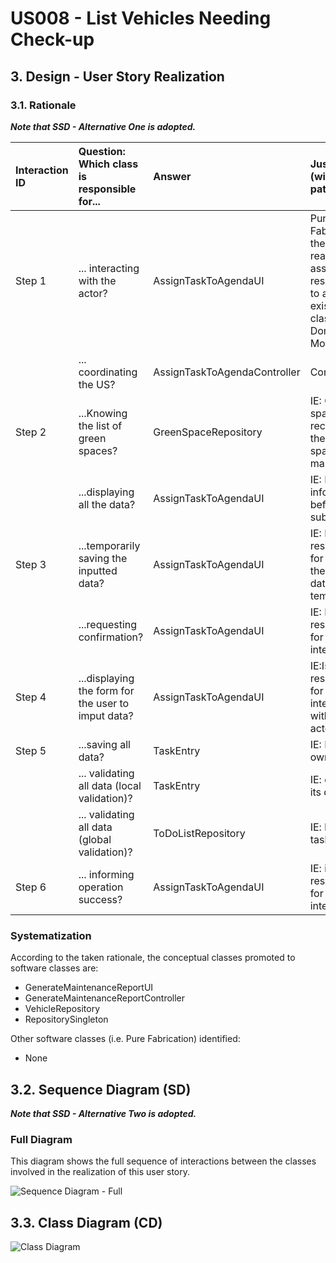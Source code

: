 # US008 - List Vehicles Needing Check-up

## 3. Design - User Story Realization

### 3.1. Rationale

_**Note that SSD - Alternative One is adopted.**_

| Interaction ID | Question: Which class is responsible for...           | Answer                       | Justification (with patterns)                                                                                 |
|:---------------|:------------------------------------------------------|:-----------------------------|:--------------------------------------------------------------------------------------------------------------|
| Step 1  		     | 	... interacting with the actor?                      | AssignTaskToAgendaUI         | Pure Fabrication: there is no reason to assign this responsibility to any existing class in the Domain Model. |
| 			            | 	... coordinating the US?                             | AssignTaskToAgendaController | Controller                                                                                                    |
| Step 2  		     | ...Knowing the list of green spaces?                  | GreenSpaceRepository         | IE: Green spaces are recorded by the green space manager                                                      |
| 		             | 	...displaying all the data?                          | AssignTaskToAgendaUI         | IE: Keeps all information before submission.                                                                  |
| Step 3 	    	  | 	...temporarily saving the inputted data?             | AssignTaskToAgendaUI         | IE: Is responsible for saving the imputed data temporarily.                                                   |
| 		             | 	...requesting confirmation?                          | AssignTaskToAgendaUI                | IE: Is responsible for user interactions.                                                                     |
| Step 4 		      | ...displaying the form for the user to imput data?    | AssignTaskToAgendaUI                | IE:Is responsible for interacting with the actor.                                                             |
| Step 5		  	    | ...saving all data?                                   | TaskEntry                    | IE: Has its own data.                                                                                         |
| 			  	         | 	... validating all data (local validation)?          | TaskEntry                    | IE: owns all its data.                                                                                        |
| 			  	         | 	... validating all data (global validation)?         | ToDoListRepository           | IE: knows all tasks entries.                                                                                  |
| Step 6  		     | 	... informing operation success?                     | AssignTaskToAgendaUI                | IE: is responsible for user interactions.                                                                     |

### Systematization ##

According to the taken rationale, the conceptual classes promoted to software classes are:

* GenerateMaintenanceReportUI
* GenerateMaintenanceReportController
* VehicleRepository
* RepositorySingleton

Other software classes (i.e. Pure Fabrication) identified:

* None

## 3.2. Sequence Diagram (SD)

_**Note that SSD - Alternative Two is adopted.**_

### Full Diagram

This diagram shows the full sequence of interactions between the classes involved in the realization of this user story.

![Sequence Diagram - Full](svg/us008-sequence-diagram-full.svg)

## 3.3. Class Diagram (CD)

![Class Diagram](svg/us008-class-diagram.svg)